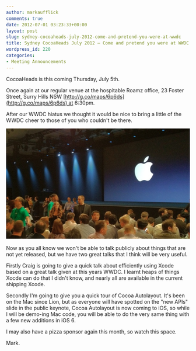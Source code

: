 ```yaml
---
author: markaufflick
comments: true
date: 2012-07-01 03:23:33+00:00
layout: post
slug: sydney-cocoaheads-july-2012-come-and-pretend-you-were-at-wwdc
title: Sydney CocoaHeads July 2012 – Come and pretend you were at WWDC!
wordpress_id: 220
categories:
- Meeting Announcements
---
```


CocoaHeads is this coming Thursday, July 5th.




Once again at our regular venue at the hospitable Roamz office, 23 Foster Street, Surry Hills NSW [http://g.co/maps/6p6ds](http://g.co/maps/6p6ds) at 6:30pm.




After our WWDC hiatus we thought it would be nice to bring a little of the WWDC cheer to those of you who couldn't be there.




![IMG 1320](/assets/2012_07_img_1320.jpg)




Now as you all know we won't be able to talk publicly about things that are not yet released, but we have two great talks that I think will be very useful.




Firstly Craig is going to give a quick talk about efficiently using Xcode based on a great talk given at this years WWDC. I learnt heaps of things Xocde can do that I didn't know, and nearly all are available in the current shipping Xcode.




Secondly I'm going to give you a quick tour of Cocoa Autolayout. It's been on the Mac since Lion, but as everyone will have spotted on the "new APIs" slide in the public keynote, Cocoa Autolayout is now coming to iOS, so while I will be demo-ing Mac code, you will be able to do the very same thing with a few new additions in iOS 6.




I may also have a pizza sponsor again this month, so watch this space.




Mark.

